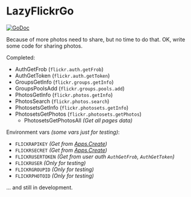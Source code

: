 LazyFlickrGo
============

[![GoDoc](https://godoc.org/github.com/toomore/lazyflickrgo?status.svg)](https://godoc.org/github.com/toomore/lazyflickrgo)

Because of more photos need to share, but no time to do that. OK, write some code for sharing photos.

Completed:
- AuthGetFrob (`flickr.auth.getFrob`)
- AuthGetToken (`flickr.auth.getToken`)
- GroupsGetInfo (`flickr.groups.getInfo`)
- GroupsPoolsAdd (`flickr.groups.pools.add`)
- PhotosGetInfo (`flickr.photos.getInfo`)
- PhotosSearch (`flickr.photos.search`)
- PhotosetsGetInfo (`flickr.photosets.getInfo`)
- PhotosetsGetPhotos (`flickr.photosets.getPhotos`)
  - PhotosetsGetPhotosAll *(Get all pages data)*

Environment vars *(some vars just for testing)*:
- `FLICKRAPIKEY` *(Get from [Apps.Create](https://www.flickr.com/services/apps/create/))*
- `FLICKRSECRET` *(Get from [Apps.Create](https://www.flickr.com/services/apps/create/))*
- `FLICKRUSERTOKEN` *(Get from user auth `AuthGetFrob`, `AuthGetToken`)*
- `FLICKRUSER` *(Only for testing)*
- `FLICKRGROUPID` *(Only for testing)*
- `FLICKRPHOTOID` *(Only for testing)*

... and still in development.
